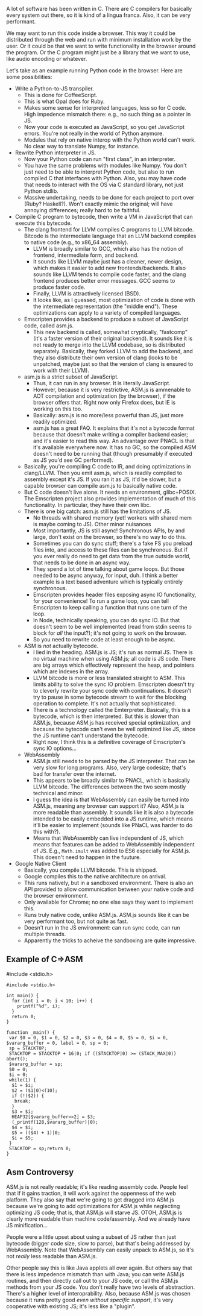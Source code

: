 A lot of software has been written in C. There are C compilers for
basically every system out there, so it is kind of a lingua
franca. Also, it can be very performant.

We may want to run this code inside a browser. This way it could be
distributed through the web and run with minimum installation work by
the user. Or it could be that we want to write functionality in the
browser around the program. Or the C program might just be a library
that we want to use, like audio encoding or whatever.

Let's take as an example running Python code in the browser. Here are
some possibilities:

* Write a Python-to-JS transpiler.
    * This is done for CoffeeScript.
    * This is what Opal does for Ruby.
    * Makes some sense for interpreted languages, less so for C
      code. High impedence mismatch there: e.g., no such thing as a
      pointer in JS.
    * Now your code is executed as JavaScript, so you get JavaScript
      errors. You're not really in the world of Python anymore.
    * Modules that rely on native interop with the Python world can't
      work. No clear way to translate Numpy, for instance.
* Rewrite Python interpreter in JS.
    * Now your Python code can run "first class", in an interpreter.
    * You have the same problems with modules like Numpy. You don't
      just need to be able to interpret Python code, but also to run
      compiled C that interfaces with Python. Also, you may have code
      that needs to interact with the OS via C standard library, not
      just Python stdlib.
    * Massive undertaking, needs to be done for each project to port
      over (Ruby? Haskell?). Won't exactly mimic the original; will
      have annoying differences; really hard to be faithful.
* Compile C program to bytecode, then write a VM in JavaScript that
  can execute this bytecode.
    * The clang frontend for LLVM compiles C programs to LLVM
      bitcode. Bitcode is the intermediate language that an LLVM
      backend compiles to native code (e.g., to x86_64 assembly).
        * LLVM is broadly similar to GCC, which also has the notion of
          frontend, intermediate form, and backend.
        * It sounds like LLVM maybe just has a cleaner, newer design,
          which makes it easier to add new frontends/backends. It also
          sounds like LLVM tends to compile code faster, and the clang
          frontend produces better error messages. GCC seems to
          produce faster code.
        * Finally, LLVM is attractively licensed (BSD).
        * It looks like, as I guessed, most optimization of code is
          done with the intermediate representation (the "middle
          end"). These optimizations can apply to a variety of
          compiled languages.
    * Emscripten provides a backend to produce a subset of JavaScript
      code, called asm.js.
        * This new backend is called, somewhat cryptically, "fastcomp"
          (it's a faster version of their original backend). It sounds
          like it is not ready to merge into the LLVM codebase, so is
          distributed separately. Basically, they forked LLVM to add
          the backend, and they also distribute their own version of
          clang (looks to be unpatched, maybe just so that the version
          of clang is ensured to work with their LLVM).
    * asm.js is a strict subset of JavaScript.
        * Thus, it can run in any browser. It is literally JavaScript.
        * However, because it is very restrictive, ASM.js is ammenable
          to AOT compilation and optimization (by the browser), if the
          browser offers that. Right now only Firefox does, but IE is
          working on this too.
        * Basically: asm.js is no more/less powerful than JS, just
          more readily optimized.
        * asm.js has a great FAQ. It explains that it's not a bytecode
          format because that doesn't make writing a compiler backend
          easier; and it's easier to read this way. An advantage over
          PNACL is that it's available everywhere now. It has no GC,
          so the compiled ASM doesn't need to be running that (though
          presumably if executed as JS you'd see GC performed).
    * Basically, you're compiling C code to IR, and doing
      optimizations in clang/LLVM. Then you emit asm.js, which is
      readily compiled to assembly except it's JS. If you ran it as
      JS, it'd be slower, but a capable browser can compile asm.js to
      basically native code.
    * But C code doesn't live alone. It needs an environment,
      glibc+POSIX. The Emscripten project also provides implementation
      of much of this functionality. In particular, they have their
      own libc.
    * There is one big catch: asm.js still has the limitations of JS.
        * No threads with shared memory (yet! workers with shared mem
          is maybe coming to JS). Other minor nuisances
        * Most importantly, JS is still async! Synchronous APIs, by
          and large, don't exist on the browser, so there's no way to
          do this.
        * Sometimes you can do sync stuff; there's a fake FS you
          preload files into, and access to these files can be
          synchronous. But if you ever really do need to get data from
          the true outside world, that needs to be done in an async
          way.
        * They spend a lot of time talking about game loops. But those
          needed to be async anyway, for input, duh. I think a better
          example is a text based adventure which is typically
          entirely synchronous.
        * Emscripten provides header files exposing async IO
          functionality, for your convenience! To run a game loop, you
          can tell Emscripten to keep calling a function that runs one
          turn of the loop.
        * In Node, technically speaking, you can do sync IO. But that
          doesn't seem to be well implemented (read from stdin seems
          to block for *all* the input?); it's not going to work on
          the browser.
        * So you need to rewrite code at least enough to be async.
    * ASM is *not* actually bytecode.
        * I lied in the heading. ASM.js is JS; it's run as normal
          JS. There is no virtual machine when using ASM.js; all code
          is JS code. There are big arrays which effectively represent
          the heap, and pointers which are indexes in the array.
        * LLVM bitcode is more or less translated straight to
          ASM. This limits ability to solve the sync IO
          problem. Emscripten doesn't try to cleverly rewrite your
          sync code with continuations. It doesn't try to pause in
          some bytecode stream to wait for the blocking operation to
          complete. It's not actually that sophisticated.
        * There is a technology called the Emterpreter. Basically,
          this is a bytecode, which is then interpreted. But this is
          slower than ASM.js, because ASM.js has received special
          optimization, and because the bytecode can't even be well
          optimized like JS, since the JS runtime can't understand the
          bytecode.
        * Right now, I think this is a definitive coverage of
          Emscripten's sync IO options...
    * WebAssembly
        * ASM.js still needs to be parsed by the JS interpreter. That
          can be very slow for long programs. Also, very large
          codesize; that's bad for transfer over the internet.
        * This appears to be broadly similar to PNACL, which is
          basically LLVM bitcode. The differences between the two seem
          mostly technical and minor.
        * I guess the idea is that WebAssembly can easily be turned
          into ASM.js, meaning any browser can support it? Also,
          ASM.js is more readable than assembly. It sounds like it is
          also a bytecode intended to be easily embedded into a JS
          runtime, which means it'll be easier to implement (sounds
          like PNaCL was harder to do this with?).
        * Means that WebAssembly can live independent of JS, which
          means that features can be added to WebAssembly independent
          of JS. E.g., `Math.imult` was added to ES6 especially for
          ASM.js. This doesn't need to happen in the fuuture.
* Google Native Client
    * Basically, you compile LLVM bitcode. This is shipped.
    * Google compiles this to the native architecture on arrival.
    * This runs natively, but in a sandboxed environment. There is
      also an API provided to allow communication between your native
      code and the browser environment.
    * Only available for Chrome; no one else says they want to
      implement this.
    * Runs truly native code, unlike ASM.js. ASM.js sounds like it
      can be very performant too, but not quite as fast.
    * Doesn't run in the JS environment: can run sync code, can run
      multiple threads.
    * Apparently the tricks to acheive the sandboxing are quite
      impressive.

## Example of C=>ASM

#include <stdio.h>

```
#include <stdio.h>

int main() {
  for (int i = 0; i < 10; i++) {
    printf("%d", i);
  }
  return 0;
}

function _main() {
 var $0 = 0, $1 = 0, $2 = 0, $3 = 0, $4 = 0, $5 = 0, $i = 0, $vararg_buffer = 0, label = 0, sp = 0;
 sp = STACKTOP;
 STACKTOP = STACKTOP + 16|0; if ((STACKTOP|0) >= (STACK_MAX|0)) abort();
 $vararg_buffer = sp;
 $0 = 0;
 $i = 0;
 while(1) {
  $1 = $i;
  $2 = ($1|0)<(10);
  if (!($2)) {
   break;
  }
  $3 = $i;
  HEAP32[$vararg_buffer>>2] = $3;
  (_printf(128,$vararg_buffer)|0);
  $4 = $i;
  $5 = (($4) + 1)|0;
  $i = $5;
 }
 STACKTOP = sp;return 0;
}
```

## Asm Controversy

ASM.js is not really readable; it's like reading assembly code. People
feel that if it gains traction, it will work against the oppenness of
the web platform. They also say that we're going to get dragged into
ASM.js because we're going to add optimizations for ASM.js while
neglecting optimizing JS code; that is, that ASM.js will starve
JS. OTOH, ASM.js is clearly more readable than machine
code/assembly. And we already have JS minification...

People were a little upset about using a subset of JS rather than just
bytecode (bigger code size, slow to parse), but that's being addressed
by WebAssembly. Note that WebAssembly can easily unpack to ASM.js, so
it's not *really* less readable than ASM.js.

Other people say this is like Java applets all over again. But others
say that there is less impedence mismatch than with Java; you can
write ASM.js routines, and then directly call out to your JS code, or
call the ASM.js methods from your JS code. You don't really have two
levels of abstraction. There's a higher level of
interoprability. Also, because ASM.js was chosen because it runs
pretty good *even without specific support*, it's very cooperative
with existing JS; it's less like a "plugin".
